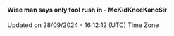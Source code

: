#### Wise man says only fool rush in - McKidKneeKaneSir
Updated on 28/09/2024 - 16:12:12 (UTC) Time Zone
